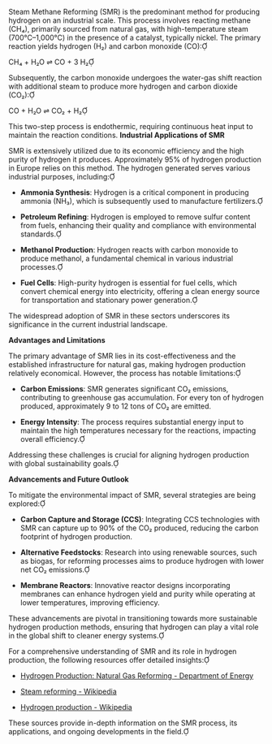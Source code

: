 Steam Methane Reforming (SMR) is the predominant method for producing hydrogen on an industrial scale. This process involves reacting methane (CH₄), primarily sourced from natural gas, with high-temperature steam (700°C–1,000°C) in the presence of a catalyst, typically nickel. The primary reaction yields hydrogen (H₂) and carbon monoxide (CO):

CH₄ + H₂O ⇌ CO + 3 H₂

Subsequently, the carbon monoxide undergoes the water-gas shift reaction with additional steam to produce more hydrogen and carbon dioxide (CO₂):

CO + H₂O ⇌ CO₂ + H₂

This two-step process is endothermic, requiring continuous heat input to maintain the reaction conditions. 
**Industrial Applications of SMR**

SMR is extensively utilized due to its economic efficiency and the high purity of hydrogen it produces. Approximately 95% of hydrogen production in Europe relies on this method. The hydrogen generated serves various industrial purposes, including:

- **Ammonia Synthesis**: Hydrogen is a critical component in producing ammonia (NH₃), which is subsequently used to manufacture fertilizers.

- **Petroleum Refining**: Hydrogen is employed to remove sulfur content from fuels, enhancing their quality and compliance with environmental standards.

- **Methanol Production**: Hydrogen reacts with carbon monoxide to produce methanol, a fundamental chemical in various industrial processes.

- **Fuel Cells**: High-purity hydrogen is essential for fuel cells, which convert chemical energy into electricity, offering a clean energy source for transportation and stationary power generation.

The widespread adoption of SMR in these sectors underscores its significance in the current industrial landscape. 

**Advantages and Limitations**

The primary advantage of SMR lies in its cost-effectiveness and the established infrastructure for natural gas, making hydrogen production relatively economical. However, the process has notable limitations:

- **Carbon Emissions**: SMR generates significant CO₂ emissions, contributing to greenhouse gas accumulation. For every ton of hydrogen produced, approximately 9 to 12 tons of CO₂ are emitted.

- **Energy Intensity**: The process requires substantial energy input to maintain the high temperatures necessary for the reactions, impacting overall efficiency.

Addressing these challenges is crucial for aligning hydrogen production with global sustainability goals.

**Advancements and Future Outlook**

To mitigate the environmental impact of SMR, several strategies are being explored:

- **Carbon Capture and Storage (CCS)**: Integrating CCS technologies with SMR can capture up to 90% of the CO₂ produced, reducing the carbon footprint of hydrogen production. 

- **Alternative Feedstocks**: Research into using renewable sources, such as biogas, for reforming processes aims to produce hydrogen with lower net CO₂ emissions.

- **Membrane Reactors**: Innovative reactor designs incorporating membranes can enhance hydrogen yield and purity while operating at lower temperatures, improving efficiency.

These advancements are pivotal in transitioning towards more sustainable hydrogen production methods, ensuring that hydrogen can play a vital role in the global shift to cleaner energy systems.

For a comprehensive understanding of SMR and its role in hydrogen production, the following resources offer detailed insights:

- [Hydrogen Production: Natural Gas Reforming - Department of Energy](https://www.energy.gov/eere/fuelcells/hydrogen-production-natural-gas-reforming)

- [Steam reforming - Wikipedia](https://en.wikipedia.org/wiki/Steam_reforming)

- [Hydrogen production - Wikipedia](https://en.wikipedia.org/wiki/Hydrogen_production)

These sources provide in-depth information on the SMR process, its applications, and ongoing developments in the field. 
